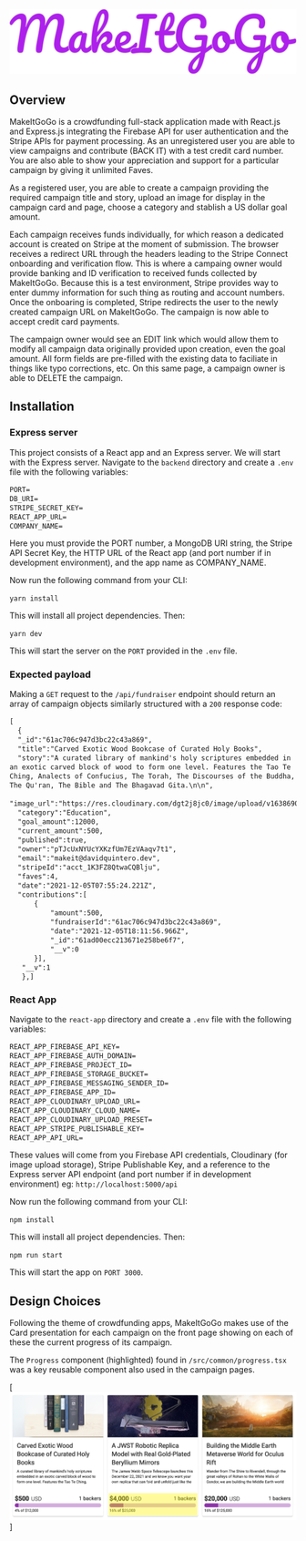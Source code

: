 [![makeitgogo logo](media/makeitgogo.svg 'click to visit')](https://makeitgogo.davidquintero.dev)

## Overview

MakeItGoGo is a crowdfunding full-stack application made with React.js and Express.js integrating the Firebase API for user authentication and the Stripe APIs for payment processing. As an unregistered user you are able to view campaigns and contribute (BACK IT) with a test credit card number. You are also able to show your appreciation and support for a particular campaign by giving it unlimited Faves.

As a registered user, you are able to create a campaign providing the required campaign title and story, upload an image for display in the campaign card and page, choose a category and stablish a US dollar goal amount.

Each campaign receives funds individually, for which reason a dedicated account is created on Stripe at the moment of submission. The browser receives a redirect URL through the headers leading to the Stripe Connect onboarding and verification flow. This is where a campaing owner would provide banking and ID verification to received funds collected by MakeItGoGo. Because this is a test environment, Stripe provides way to enter dummy information for such thing as routing and account numbers. Once the onboaring is completed, Stripe redirects the user to the newly created campaign URL on MakeItGoGo. The campaign is now able to accept credit card payments.

The campaign owner would see an EDIT link which would allow them to modify all campaign data originally provided upon creation, even the goal amount. All form fields are pre-filled with the existing data to faciliate in things like typo corrections, etc. On this same page, a campaign owner is able to DELETE the campaign.

## Installation

### Express server

This project consists of a React app and an Express server. We will start with the Express server. Navigate to the `backend` directory and create a `.env` file with the following variables:

```
PORT=
DB_URI=
STRIPE_SECRET_KEY=
REACT_APP_URL=
COMPANY_NAME=
```

Here you must provide the PORT number, a MongoDB URI string, the Stripe API Secret Key, the HTTP URL of the React app (and port number if in development environment), and the app name as COMPANY_NAME.

Now run the following command from your CLI:

`yarn install`

This will install all project dependencies. Then:

`yarn dev`

This will start the server on the `PORT` provided in the `.env` file.

### Expected payload

Making a `GET` request to the `/api/fundraiser` endpoint should return an array of campaign objects similarly structured with a `200` response code:

```
[
  {
  "_id":"61ac706c947d3bc22c43a869",
  "title":"Carved Exotic Wood Bookcase of Curated Holy Books",
  "story":"A curated library of mankind's holy scriptures embedded in an exotic carved block of wood to form one level. Features the Tao Te Ching, Analects of Confucius, The Torah, The Discourses of the Buddha, The Qu'ran, The Bible and The Bhagavad Gita.\n\n",
  "image_url":"https://res.cloudinary.com/dgt2j8jc0/image/upload/v1638690898/MakeItGoGo/oyuewczf75la5wqexycv.png",
  "category":"Education",
  "goal_amount":12000,
  "current_amount":500,
  "published":true,
  "owner":"pTJcUxNYUcYXKzfUm7EzVAaqv7t1",
  "email":"makeit@davidquintero.dev",
  "stripeId":"acct_1K3FZ8QtwaCQBlju",
  "faves":4,
  "date":"2021-12-05T07:55:24.221Z",
  "contributions":[
      {
          "amount":500,
          "fundraiserId":"61ac706c947d3bc22c43a869",
          "date":"2021-12-05T18:11:56.966Z",
          "_id":"61ad00ecc213671e258be6f7",
          "__v":0
      }],
   "__v":1
   },]
```

### React App

Navigate to the `react-app` directory and create a `.env` file with the following variables:

```
REACT_APP_FIREBASE_API_KEY=
REACT_APP_FIREBASE_AUTH_DOMAIN=
REACT_APP_FIREBASE_PROJECT_ID=
REACT_APP_FIREBASE_STORAGE_BUCKET=
REACT_APP_FIREBASE_MESSAGING_SENDER_ID=
REACT_APP_FIREBASE_APP_ID=
REACT_APP_CLOUDINARY_UPLOAD_URL=
REACT_APP_CLOUDINARY_CLOUD_NAME=
REACT_APP_CLOUDINARY_UPLOAD_PRESET=
REACT_APP_STRIPE_PUBLISHABLE_KEY=
REACT_APP_API_URL=
```

These values will come from you Firebase API credentials, Cloudinary (for image upload storage), Stripe Publishable Key, and a reference to the Express server API endpoint (and port number if in development environment) eg: `http://localhost:5000/api`

Now run the following command from your CLI:

`npm install`

This will install all project dependencies. Then:

`npm run start`

This will start the app on `PORT 3000`.

## Design Choices

Following the theme of crowdfunding apps, MakeItGoGo makes use of the Card presentation for each campaign on the front page showing on each of these the current progress of its campaign.

The `Progress` component (highlighted) found in `/src/common/progress.tsx` was a key reusable component also used in the campaign pages.

[![figure 1](media/figure1.png)]
